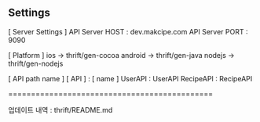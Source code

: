 Settings
--------------------------------------------
[ Server Settings ]
API Server HOST : dev.makcipe.com
API Server PORT : 9090

[ Platform ]
ios 	->	thrift/gen-cocoa
android ->	thrift/gen-java
nodejs 	-> 	thrift/gen-nodejs

[ API path name ]
[   API   ]	: [  name  ]
 UserAPI 	:  UserAPI
 RecipeAPI 	:  RecipeAPI

=============================================


업데이트 내역 : thrift/README.md